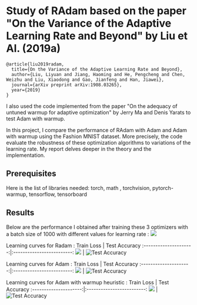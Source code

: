 # Study of RAdam based on the paper "On the Variance of the Adaptive Learning Rate and Beyond" by Liu et Al. (2019a)

```
@article{liu2019radam,
  title={On the Variance of the Adaptive Learning Rate and Beyond},
  author={Liu, Liyuan and Jiang, Haoming and He, Pengcheng and Chen, Weizhu and Liu, Xiaodong and Gao, Jianfeng and Han, Jiawei},
  journal={arXiv preprint arXiv:1908.03265},
  year={2019}
}
```
I also used the code implemented from the paper "On the adequacy of untuned warmup for adaptive optimization" by Jerry Ma and Denis Yarats to test Adam with warmup.


In this project, I compare the performance of RAdam with Adam and Adam with warmup using the Fashion MNIST dataset. More precisely, the code evaluate the robustness of these optimization algorithms to variations of the learning rate. My report 
delves deeper in the theory and the implementation.

## Prerequisites

Here is the list of libraries needed: torch, math , torchvision, pytorch-warmup, tensorflow, tensorboard


## Results

Below are the performance I obtained after training these 3 optimizers with a batch size of 1000 with different values for learning rate : 
![](https://github.com/marl917/radam-optimizer/blob/master/images/barres_lr.png)

Learning curves for Radam : 
Train Loss             |  Test Accuracy
:---------------------:|:-------------------------:
![](https://github.com/marl917/radam-optimizer/blob/master/images/Loss_Radam_lr_r.png) |  ![Test Accuracy](https://github.com/marl917/radam-optimizer/blob/master/images/Accuracy_Radam_lr_r.png)

Learning curves for Adam : 
Train Loss             |  Test Accuracy
:---------------------:|:-------------------------:
![](https://github.com/marl917/radam-optimizer/blob/master/images/Loss_Adam_lr_r.png) |  ![Test Accuracy](https://github.com/marl917/radam-optimizer/blob/master/images/Accuracy_Adam_lr_r.png)

Learning curves for Adam with warmup heuristic : 
Train Loss             |  Test Accuracy
:---------------------:|:-------------------------:
![](https://github.com/marl917/radam-optimizer/blob/master/images/Loss_AdamW_r.png) |  ![Test Accuracy](https://github.com/marl917/radam-optimizer/blob/master/images/Accuracy_AdamW_r.png)







